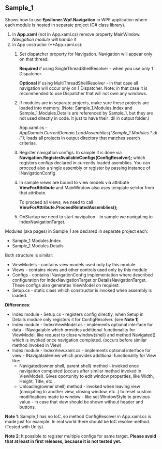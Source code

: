 ## Sample_1

Shows how to use **Epsiloner.Wpf.Navigation** in WPF application where each module is hosted in separate project (C# class library).

1. In **App.xaml** (not in App.xaml.cs) remove property MainWindow. *Navigation module will handle it*
2. In App costructor (**App.xaml.cs):
   1. Set dispatcher property for Navigation. Navigation will appear only on that thread. 
   
      **Required** if using SingleThreadShellResolver - when you use only 1 Dispatcher.
      
      **Optional** if using MultiThreadShellResolver - in that case all navigation will occur only on 1 Dispatcher. Note: in that case it is recommended to use Dispatcher that will not own any windows.
      
   2. If modules are in separate projects, make sure these projects are loaded into memory. (Note: Sample_1.Modules.Index and Sample_1.Modules.Details are referenced by Sample_1, but they are not used directly in code. It just to have their .dll in output folder.)
   
      App.xaml.cs - *AppDomain.CurrentDomain.LoadAssemblies("Sample_1.Modules.***.dll");* loads all projects in output directory that matches search criterias.
      
   3. Register navigation configs. In sample it is done via **Navigation.RegisterAvailableConfigs(ConfigResolver);** which registers configs declared in currently loaded asemblies. You can proceed also a single assembly or register by passing instance of INavigationConfig.
   
   4. In sample views are bound to view models via attribute **ViewForAttribute** and MainWindow also uses template selctor from that attribute.
      
      To proceed all views, we need to call **ViewForAttribute.ProceedRelatedAssemblies();**
      
   5. OnStartup we need to start navigation - in sample we navigating to IndexNavigationTarget.
   
   
Modules (aka pages) in Sample_1 are declared in separate project each:
   - Sample_1.Modules.Index
   - Sample_1.Modules.Details
   
Both structure is similar:
   - ViewModels - contains view models used only by this module
   - Views - contains views and other controls used only by this module
   - Configs - contains INavigationConfig implementation where described configuration for IndexNavigationTarget or DetailsNavigationTarget. These configs also generates ViewModel on requiest.
   - Setup.cs - static class which constructor is invoked when assembly is loaded.


**Differences**:
   - Index module - Setup.cs - registers config directly, when Setup in Details module only registers it for ConfigResolver. (see **Note 1**)
   - Index module - IndexViewModel.cs - implements optional interface for data - INavigatable which provides additional functionality for ViewModel, like request to close window(shell) and method Navigated() which is invoked once navigation completed. (occurs before similar method invoked in View)
   - Index module - IndexView.xaml.cs - implements optional interface for view - INavigatableView which provides additional functionality for View like:
      - Navigated(owner shell, parent shell) method - invoked once navigation completed (occurs after similar method invoked in ViewModel). Gives oportunity to edit window properties, like Width, Height, Title, etc..
      - Unloading(owner shell) method - invoked when leaving view (navigating to another view, closing window, etc..) to reset custom modifications made to window - like set WindowStyle to previous value - in case that view should be shown without header and buttons.
   
   
**Note 1**: Sample_1 has no IoC, so method ConfigResolver in App.xaml.cs is made just for example. In real world there should be IoC resolve method. (Tested with Unity)


**Note 2**: It possible to register multiple configs for same target. **Please avoid that at least in first releases, because it is not tested yet.**


